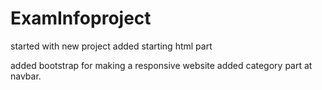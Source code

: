 # ExamInfoproject

started with new project 
added starting html part

added bootstrap for making a responsive website
added category part at navbar.
